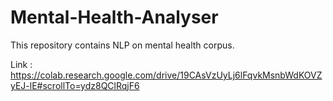 # Mental-Health-Analyser
This repository contains NLP on mental health corpus.

Link : https://colab.research.google.com/drive/19CAsVzUyLj6lFqvkMsnbWdKOVZyEJ-lE#scrollTo=ydz8QClRqjF6
